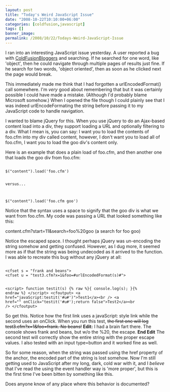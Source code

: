 ```yaml
---
layout: post
title: "Today's Weird JavaScript Issue"
date: "2008-10-22T10:10:00+06:00"
categories: [coldfusion,javascript]
tags: []
banner_image: 
permalink: /2008/10/22/Todays-Weird-JavaScript-Issue
---
```


I ran into an interesting JavaScript issue yesterday. A user reported a bug with <a href="http://www.coldfusionbloggers.org">ColdFusionBloggers</a> and searching. If he searched for one word, like 'object', then he could navigate through multiple pages of results just fine. If he search for two words, 'object oriented', then as soon as he clicked next the page would break.

This immediately made me think that I had forgotten a urlEncodedFormat() call somewhere. I'm <i>very</i> good about remembering that but it was certainly possible I could have made a mistake. (Although I'd probably blame Microsoft somehow.) When I opened the file though I could plainly see that I was indeed urlEncodeFormating the string before passing it to my JavaScript code to handle navigation.

I wanted to blame jQuery for this. When you use jQuery to do an Ajax-based content load into a div, they support loading a URL and optionally filtering to a div. What I mean is, you can say: I want you to load the contents of foo.cfm into my div called content, however, I don't want you to load all of foo.cfm, I want you to load the goo div's content only. 

Here is an example that does a plain load of foo.cfm, and then another one that loads the goo div from foo.cfm:

<code>
$("content").load('foo.cfm')

versus...

$("content").load('foo.cfm goo')
</code>

Notice that the syntax uses a space to signify that the goo div is what we want from foo.cfm. My code was passing a URL that looked something like this:

content.cfm?start=11&search=foo%20goo (a search for foo goo)

Notice the escaped space. I thought perhaps jQuery was un-encoding the string somehow and getting confused. However, as I dug more, it seemed more as if that the string was being undecoded as it arrived to the function. I was able to recreate this bug without any jQuery at all:

<code>
&lt;cfset s = "frank and beans"&gt;
&lt;cfset u = "test3.cfm?x=1&foo=#urlEncodedFormat(s)#"&gt;

&lt;script&gt;
function testit(s) {% raw %}{ console.log(s); }{% endraw %}
&lt;/script&gt;
&lt;cfoutput&gt;
&lt;a href="javaScript:testit('#u#')"&gt;Test1&lt;/a&gt;&lt;br /&gt;
&lt;a href="" onClick="testit('#u#');return false"&gt;Test2&lt;/a&gt;&lt;br /&gt;
&lt;/cfoutput&gt;
</code>

So get this. Notice how the first link uses a javaScript: style link while the second uses an onClick. When you run this test, <strike>the first one will log test3.cfm?x=1&foo=frank. No beans!</strike> <b>Edit:</b> I had a brain fart there. The console shows frank and beans, but w/o the %20, the escape. <b>End Edit</b> The second test will correctly show the entire string with the proper escape values. I also tested with an input type=button and it worked fine as well.

So for some reason, when the string was passed using the href property of the anchor, the encoded part of the string is lost somehow. Now I'm still getting used to JavaScript after my long, dark, cold war with it, and I <i>believe</i> that I've read the using the event handler way is 'more proper', but this is the first time I've been bitten by something like this.

Does anyone know of any place where this behavior is documented?
